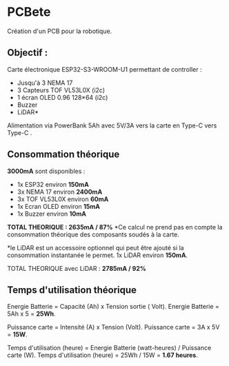 # PCBete

Création d'un PCB pour la robotique.

## Objectif :

Carte électronique ESP32-S3-WROOM-U1 permettant de controller : 
- Jusqu'à 3 NEMA 17 
- 3 Capteurs TOF VL53L0X (i2c)
- 1 écran OLED 0.96 128*64 (i2c) 
- Buzzer
- LiDAR*

Alimentation via PowerBank 5Ah avec 5V/3A vers la carte en Type-C vers Type-C .

## Consommation théorique 

**3000mA** sont disponibles :

- 1x ESP32 environ **150mA**
- 3x NEMA 17 environ **2400mA**
- 3x TOF VL53L0X environ **60mA**
- 1x Ecran OLED environ **15mA**
- 1x Buzzer environ **10mA**

**TOTAL THEORIQUE : 2635mA / 87%**
*Ce calcul ne prend pas en compte la consommation théorique des composants soudés à la carte.

*le LiDAR est un accessoire optionnel qui peut être ajouté si la consommation instantanée le permet.
1x LiDAR environ **150mA**.

TOTAL THEORIQUE avec LiDAR : **2785mA / 92%**

## Temps d'utilisation théorique

Energie Batterie = Capacité (Ah) x Tension sortie ( Volt).
Energie Batterie = 5Ah x 5 = **25Wh**.

Puissance carte = Intensité (A) x Tension (Volt).
Puissance carte = 3A x 5V = **15W**.

Temps d'utilisation (heure) = Energie Batterie (watt-heures) / Puissance carte (W).
Temps d'utilisation (heure) = 25Wh / 15W = **1.67 heures**.
